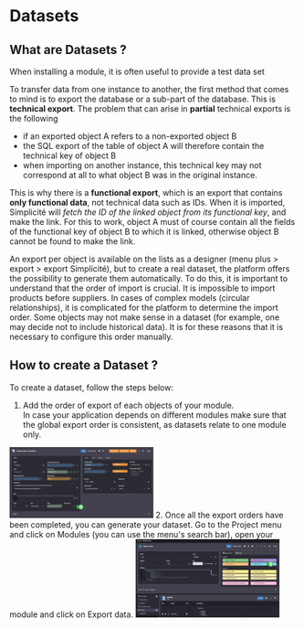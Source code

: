 # Datasets

## What are Datasets ?

When installing a module, it is often useful to provide a test data set

To transfer data from one instance to another, the first method that comes to mind is to export the database or a sub-part of the database. This is **technical export**. The problem that can arise in **partial** technical exports is the following
- if an exported object A refers to a non-exported object B
- the SQL export of the table of object A will therefore contain the technical key of object B
- when importing on another instance, this technical key may not correspond at all to what object B was in the original instance.

This is why there is a **functional export**, which is an export that contains **only functional data**, not technical data such as IDs. When it is imported, Simplicité will *fetch the ID of the linked object from its functional key*, and make the link. For this to work, object A must of course contain all the fields of the functional key of object B to which it is linked, otherwise object B cannot be found to make the link.

An export per object is available on the lists as a designer (menu plus > export > export Simplicité), but to create a real dataset, the platform offers the possibility to generate them automatically. To do this, it is important to understand that the order of import is crucial. It is impossible to import products before suppliers. In cases of complex models (circular relationships), it is complicated for the platform to determine the import order. Some objects may not make sense in a dataset (for example, one may decide not to include historical data). It is for these reasons that it is necessary to configure this order manually.  

## How to create a Dataset ?

To create a dataset, follow the steps below: 

1. Add the order of export of each objects of your module.  
In case your application depends on different modules make sure that the global export order is consistent, as datasets relate to one module only.   
<img src="dataset1.png" alt="export order" width="50%"/>   
2. Once all the export orders have been completed, you can generate your dataset.   
Go to the Project menu and click on Modules (you can use the menu's search bar), open your module and click on Export data.   
<img src="dataset2.png" alt="dataset" width="50%"/>   
